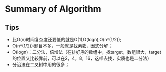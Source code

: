 # Summary of Algorithm


## Tips

- 比O(n)时间复杂度还要低的就是O(1),O(logn),O(n^(1/2));
- O(n^(1/2)):题目不多，一般就是找素数，因式分解；
- O(logn)：二分法，倍增法（在排好序的数组中，找target，数组很大，target的位置又比较靠前，可以在2，4，8，16，这样去找，实质也是二分法）
- 分治法在二叉树中用的很多；

